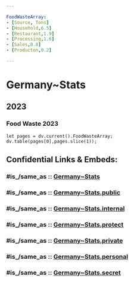 ```yaml
---

FoodWasteArray:
- [Source, Tons]
- [Household,6.5]
- [Restaurant,1.9]
- [Processing,1.6]
- [Sales,0.8]
- [Producton,0.2]

---
```


# Germany~Stats

## 2023
### Food Waste 2023 


```dataviewjs
let pages = dv.current().FoodWasteArray;
dv.table(pages[0],pages.slice(1));
```


## Confidential Links & Embeds: 

### #is_/same_as :: [Germany~Stats](/_Standards/Earth/Continent/Europe/Europe~Central/Germany/Germany~Stats.md) 

### #is_/same_as :: [Germany~Stats.public](/_public/Earth/Continent/Europe/Europe~Central/Germany/Germany~Stats.public.md) 

### #is_/same_as :: [Germany~Stats.internal](/_internal/Earth/Continent/Europe/Europe~Central/Germany/Germany~Stats.internal.md) 

### #is_/same_as :: [Germany~Stats.protect](/_protect/Earth/Continent/Europe/Europe~Central/Germany/Germany~Stats.protect.md) 

### #is_/same_as :: [Germany~Stats.private](/_private/Earth/Continent/Europe/Europe~Central/Germany/Germany~Stats.private.md) 

### #is_/same_as :: [Germany~Stats.personal](/_personal/Earth/Continent/Europe/Europe~Central/Germany/Germany~Stats.personal.md) 

### #is_/same_as :: [Germany~Stats.secret](/_secret/Earth/Continent/Europe/Europe~Central/Germany/Germany~Stats.secret.md)

